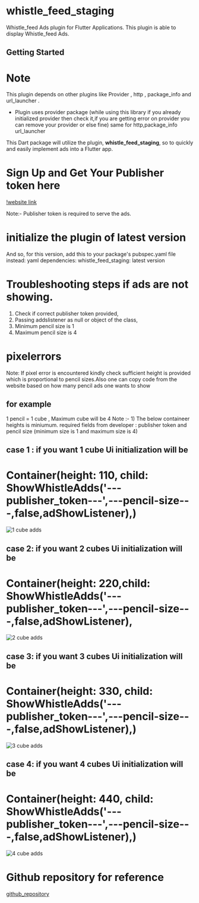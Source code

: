 # whistle_feed_staging

Whistle_feed Ads plugin for Flutter Applications. This plugin is able to display Whistle_feed Ads.

## Getting Started

 # Note

This plugin depends on other plugins like Provider , http , package_info and url_launcher .  
*  Plugin uses provider package (while using this library if you already initialized provider then check it,if you are getting error on provider you can remove your provider or else fine)
  same for http,package_info url_launcher

This Dart package will utilize the plugin, **whistle_feed_staging**, so to quickly and easily implement ads into a Flutter app.

 # Sign Up and Get Your Publisher token here
 [!website link](https://publisher.whistle.mobi/)

 Note:- Publisher token is required to serve the ads.


 # initialize the plugin of latest version
 And so, for this version, add this to your package's pubspec.yaml file instead:
 yaml dependencies: whistle_feed_staging: latest version

# Troubleshooting steps if ads are not showing.
1) Check if correct publisher token provided,
2) Passing addslistener as null or object of the class,
3) Minimum pencil size is 1
4) Maximum pencil size is 4

# pixelerrors
Note: If pixel error is encountered kindly check sufficient height is provided which is proportional to pencil sizes.Also one can copy code from the website based on how many pencil ads one wants to show


## for example
1 pencil = 1 cube , Maximum cube will be 4
Note :-  1) The below containeer heights is miniumum.
required fields from developer : publisher token and pencil size (minimum size is 1 and maximum size is 4)


## case 1 : if you want 1 cube Ui initialization will be

# Container(height: 110, child: ShowWhistleAdds('---publisher_token---',---pencil-size---,false,adShowListener),)


![1 cube adds](https://github.com/prakashvalueleaf/whistle_feed_staging/blob/master/pencil1.png)


## case 2: if you want 2 cubes Ui initialization will be

# Container(height: 220,child: ShowWhistleAdds('---publisher_token---',---pencil-size---,false,adShowListener),


![2 cube adds](https://github.com/prakashvalueleaf/whistle_feed_staging/blob/master/pencil2.png)

## case 3: if you want 3 cubes Ui initialization will be
# Container(height: 330, child: ShowWhistleAdds('---publisher_token---',---pencil-size---,false,adShowListener),)


![3 cube adds](https://github.com/prakashvalueleaf/whistle_feed_staging/blob/master/pencil3.png)


## case 4: if you want 4 cubes Ui initialization will be
# Container(height: 440, child: ShowWhistleAdds('---publisher_token---',---pencil-size---,false,adShowListener),)


![4 cube adds](https://github.com/prakashvalueleaf/whistle_feed_staging/blob/master/pencil4.png)

# Github repository for reference

[github_repository](https://github.com/prakashvalueleaf/whistle_feed_staging)



